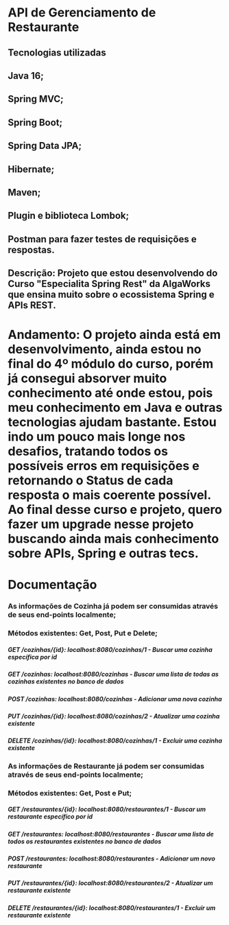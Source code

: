 # API de Gerenciamento de Restaurante

## Tecnologias utilizadas

## Java 16;
## Spring MVC;
## Spring Boot;
## Spring Data JPA;
## Hibernate;
## Maven;
## Plugin e biblioteca Lombok;
## Postman para fazer testes de requisições e respostas.

## Descrição: Projeto que estou desenvolvendo do Curso "Especialita Spring Rest" da AlgaWorks que ensina muito sobre o ecossistema Spring e APIs REST.  

# Andamento: O projeto ainda está em desenvolvimento, ainda estou no final do 4º módulo do curso, porém já consegui absorver muito conhecimento até onde estou, pois meu conhecimento em Java e outras tecnologias ajudam bastante. Estou indo um pouco mais longe nos desafios, tratando todos os possíveis erros em requisições e retornando o Status de cada resposta o mais coerente possível. Ao final desse curso e projeto, quero fazer um upgrade nesse projeto buscando ainda mais conhecimento sobre APIs, Spring e outras tecs.

# Documentação

### As informações de Cozinha já podem ser consumidas através de seus end-points localmente;
### Métodos existentes: Get, Post, Put e Delete;


##### GET /cozinhas/{id}: localhost:8080/cozinhas/1 - Buscar uma cozinha específica por id

##### GET /cozinhas: localhost:8080/cozinhas - Buscar uma lista de todas as cozinhas existentes no banco de dados

##### POST /cozinhas: localhost:8080/cozinhas - Adicionar uma nova cozinha

##### PUT /cozinhas/{id}: localhost:8080/cozinhas/2 - Atualizar uma cozinha existente

##### DELETE /cozinhas/{id}: localhost:8080/cozinhas/1 - Excluir uma cozinha existente



### As informações de Restaurante já podem ser consumidas através de seus end-points localmente;
### Métodos existentes: Get, Post e Put;


##### GET /restaurantes/{id}: localhost:8080/restaurantes/1 - Buscar um restaurante específico por id

##### GET /restaurantes: localhost:8080/restaurantes - Buscar uma lista de todos os restaurantes existentes no banco de dados

##### POST /restaurantes: localhost:8080/restaurantes - Adicionar um novo restaurante

##### PUT /restaurantes/{id}: localhost:8080/restaurantes/2 - Atualizar um restaurante existente

##### DELETE /restaurantes/{id}: localhost:8080/restaurantes/1 - Excluir um restaurante existente